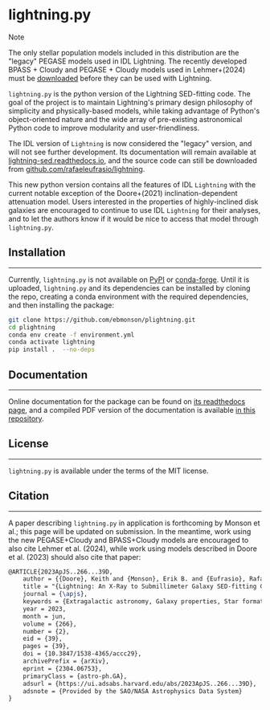 # lightning.py

> [!Note]
>
> The only stellar population models included in this distribution are the "legacy"
> PEGASE models used in IDL Lightning. The recently developed BPASS + Cloudy
> and PEGASE + Cloudy models used in Lehmer+(2024) must be [downloaded](https://www.dropbox.com/scl/fo/is74ra0tc1t0jdo4dsntm/ADDNjrtxro2euqCWmYrCO0Y?rlkey=9v113nb8rqgl5zul6xawuwdde&st=kzgq6kxr&dl=0) before they
> can be used with Lightning.

`lightning.py` is the python version of the Lightning SED-fitting code.
The goal of the project is to maintain Lightning's primary design philosophy
of simplicity and physically-based models, while taking advantage of Python's
object-oriented nature and the wide array of pre-existing astronomical Python
code to improve modularity and user-friendliness.

The IDL version of `Lightning` is now considered the "legacy" version, and will not
see further development. Its documentation will remain available at [lightning-sed.readthedocs.io](https://lightning-sed.readthedocs.io),
and the source code can still be downloaded from [github.com/rafaeleufrasio/lightning](https://www.github.com/rafaeleufrasio/lightning).

This new python version contains all the features of IDL `Lightning` with the current notable exception of the
Doore+(2021) inclination-dependent attenuation model. Users interested in the properties of highly-inclined
disk galaxies are encouraged to continue to use IDL `Lightning` for their analyses, and to let the authors know
if it would be nice to access that model through `lightning.py`.

## Installation
------
Currently, `lightning.py` is not available on [PyPI](https://pypi.org/) or [conda-forge](https://conda-forge.org/).
Until it is uploaded, `lightning.py` and its dependencies can be installed by cloning the repo, creating a conda environment with the required dependencies, and then installing the package:

```sh
git clone https://github.com/ebmonson/plightning.git
cd plightning
conda env create -f environment.yml
conda activate lightning
pip install .  --no-deps
```

## Documentation
---
Online documentation for the package can be found on [its readthedocs page](https://github.com/ebmonson/plightning),
and a compiled PDF version of the documentation is available [in this repository](https://github.com/ebmonson/plightning/blob/main/docs/lightningpy.pdf).


## License
---
`lightning.py` is available under the terms of the MIT license.

## Citation
---
A paper describing `lightning.py` in application is forthcoming by Monson et al.; this page will be updated on submission. In the meantime, work using the new PEGASE+Cloudy and BPASS+Cloudy models are encouraged to also cite Lehmer et al. (2024), while work using models described in Doore et al. (2023) should also cite that paper:

```tex
@ARTICLE{2023ApJS..266...39D,
    author = {{Doore}, Keith and {Monson}, Erik B. and {Eufrasio}, Rafael T. and {Lehmer}, Bret D. and {Garofali}, Kristen and {Basu-Zych}, Antara},
    title = "{Lightning: An X-Ray to Submillimeter Galaxy SED-fitting Code with Physically Motivated Stellar, Dust, and AGN Models}",
    journal = {\apjs},
    keywords = {Extragalactic astronomy, Galaxy properties, Star formation, Spectral energy distribution, 506, 615, 1569, 2129, Astrophysics - Astrophysics of Galaxies},
    year = 2023,
    month = jun,
    volume = {266},
    number = {2},
    eid = {39},
    pages = {39},
    doi = {10.3847/1538-4365/accc29},
    archivePrefix = {arXiv},
    eprint = {2304.06753},
    primaryClass = {astro-ph.GA},
    adsurl = {https://ui.adsabs.harvard.edu/abs/2023ApJS..266...39D},
    adsnote = {Provided by the SAO/NASA Astrophysics Data System}
}
```
